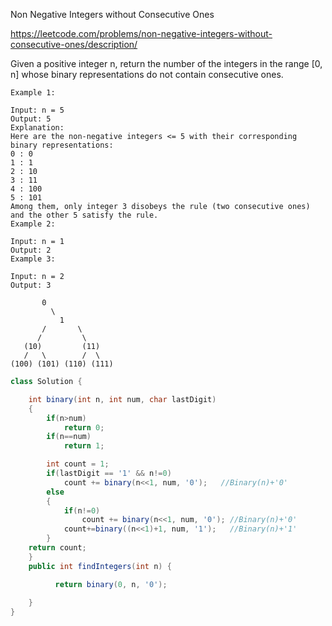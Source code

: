 Non Negative Integers without Consecutive Ones

https://leetcode.com/problems/non-negative-integers-without-consecutive-ones/description/


Given a positive integer n, return the number of the integers in the range [0, n] whose binary representations do not contain consecutive ones.

```
Example 1:

Input: n = 5
Output: 5
Explanation:
Here are the non-negative integers <= 5 with their corresponding binary representations:
0 : 0
1 : 1
2 : 10
3 : 11
4 : 100
5 : 101
Among them, only integer 3 disobeys the rule (two consecutive ones) and the other 5 satisfy the rule. 
Example 2:

Input: n = 1
Output: 2
Example 3:

Input: n = 2
Output: 3
```


```
       0
         \
           1
       /       \
      /         \
   (10)         (11)
   /   \        /  \
(100) (101) (110) (111)

```

```java
class Solution {

    int binary(int n, int num, char lastDigit)
    {
        if(n>num)
            return 0;
        if(n==num)
            return 1;

        int count = 1;
        if(lastDigit == '1' && n!=0)
            count += binary(n<<1, num, '0');   //Binary(n)+'0'
        else
        {
            if(n!=0)
                count += binary(n<<1, num, '0'); //Binary(n)+'0'
            count+=binary((n<<1)+1, num, '1');   //Binary(n)+'1'
        }
    return count;
    }
    public int findIntegers(int n) {

          return binary(0, n, '0');
        
    }
}
```